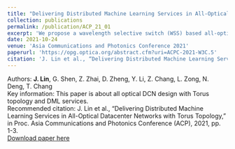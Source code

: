 ```yaml
---
title: "Delivering Distributed Machine Learning Services in All-Optical Datacenter Networks with Torus Topology"
collection: publications
permalink: /publication/ACP_21_01
excerpt: 'We propose a wavelength selective switch (WSS) based all-optical data center network (DCN) in Torus topology. A heuristic algorithm is proposed to deliver distributed machine learning (DML) services. Simulation results show that the proposed approaches achieve short service execution time and low lightpath signal loss.'
date: 2021-10-24
venue: 'Asia Communications and Photonics Conference 2021'
paperurl: 'https://opg.optica.org/abstract.cfm?uri=ACPC-2021-W3C.5'
citation: 'J. Lin et al., “Delivering Distributed Machine Learning Services in All-Optical Datacenter Networks with Torus Topology,” in Proc. Asia Communications and Photonics Conference (ACP), 2021, pp. 1-3.'
---
```


Authors: **J. Lin**, G. Shen, Z. Zhai, D. Zheng, Y. Li, Z. Chang, L. Zong, N. Deng, T. Chang  
Key information: This paper is about all optical DCN design with Torus topology and DML services.  
Recommended citation: J. Lin et al., “Delivering Distributed Machine Learning Services in All-Optical Datacenter Networks with Torus Topology,” in Proc. Asia Communications and Photonics Conference (ACP), 2021, pp. 1-3.  
[Download paper here](https://opg.optica.org/abstract.cfm?uri=ACPC-2021-W3C.5)
